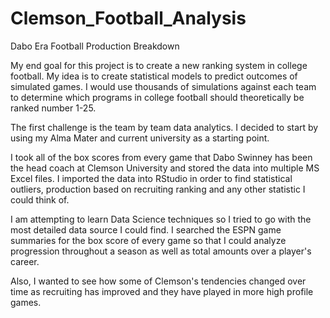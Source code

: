 # Clemson_Football_Analysis
 Dabo Era Football Production Breakdown

My end goal for this project is to create a new ranking system in college football. My idea is to create statistical models to predict outcomes of simulated games. I would use thousands of simulations against each team to determine which programs in college football should theoretically be ranked number 1-25.

The first challenge is the team by team data analytics. I decided to start by using my Alma Mater and current university as a starting point. 

I took all of the box scores from every game that Dabo Swinney has been the head coach at Clemson University and stored the data into multiple MS Excel files. I imported the data into RStudio in order to find statistical outliers, production based on recruiting ranking and any other statistic I could think of.

I am attempting to learn Data Science techniques so I tried to go with the most detailed data source I could find. I searched the ESPN game summaries for the box score of every game so that I could analyze progression throughout a season as well as total amounts over a player's career.

Also, I wanted to see how some of Clemson's tendencies changed over time as recruiting has improved and they have played in more high profile games.
